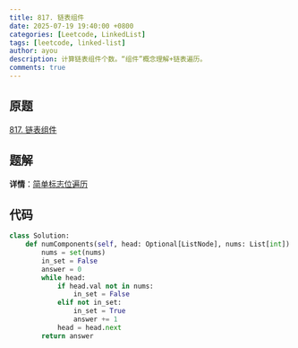```yaml
---
title: 817. 链表组件
date: 2025-07-19 19:40:00 +0800
categories: [Leetcode, LinkedList]
tags: [leetcode, linked-list]
author: ayou
description: 计算链表组件个数。“组件”概念理解+链表遍历。
comments: true
---
```


## 原题
[817. 链表组件](https://leetcode.cn/problems/linked-list-components/description/)

## 题解
**详情**：[简单标志位遍历](https://leetcode.cn/problems/linked-list-components/solutions/2916297/jian-dan-biao-zhi-wei-bian-li-by-zhi-ma-hh3ax)

## 代码
```python
class Solution:
    def numComponents(self, head: Optional[ListNode], nums: List[int]) -> int:
        nums = set(nums)
        in_set = False
        answer = 0
        while head:
            if head.val not in nums:
                in_set = False
            elif not in_set:
                in_set = True
                answer += 1
            head = head.next
        return answer
```
